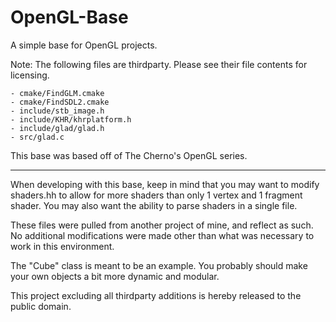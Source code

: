 # OpenGL-Base

A simple base for OpenGL projects.

Note: The following files are thirdparty. Please see their file contents for licensing.

    - cmake/FindGLM.cmake
    - cmake/FindSDL2.cmake
    - include/stb_image.h
    - include/KHR/khrplatform.h
    - include/glad/glad.h
    - src/glad.c

This base was based off of The Cherno's OpenGL series.

---

When developing with this base, keep in mind that you may want to modify shaders.hh to allow for more shaders than only 1 vertex and 1 fragment shader. You may also want the ability to parse shaders in a single file.

These files were pulled from another project of mine, and reflect as such. No additional modifications were made other than what was necessary to work in this environment.

The "Cube" class is meant to be an example. You probably should make your own objects a bit more dynamic and modular.

This project excluding all thirdparty additions is hereby released to the public domain.
